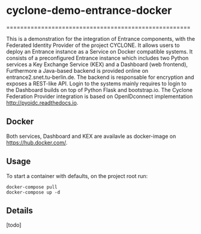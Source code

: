 # cyclone-demo-entrance-docker
=====================================================

This is a demonstration for the integration of Entrance components, with the Federated Identity Provider of the project CYCLONE. It allows users to deploy an Entrance instance as a Service on Docker compatible systems. 
It consists of a preconfigured Entrance instance which includes two Python services a Key Exchange Service (KEX) and a Dashboard (web frontend), Furthermore a Java-based backend is provided online on entrance2.snet.tu-berlin.de. The backend is responsable for encryption and exposes a REST-like API.
Login to the systems mainly requires to login to the Dashboard builds on top of Python Flask and bootstrap.io. The Cyclone Federation Provider integration is based on OpenIDconnect implementation http://pyoidc.readthedocs.io.


Docker
-----

Both services, Dashboard and KEX are availavle as docker-image on https://hub.docker.com/.

Usage
-----
To start a container with defaults, on the project root run:
``` 
docker-compose pull
docker-compose up -d 
```
Details
-------
[todo]
